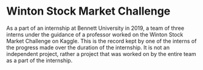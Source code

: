 # Winton Stock Market Challenge
As a part of an internship at Bennett University in 2019, a team of three interns under the guidance of a professor worked on the Winton Stock Market Challenge on Kaggle. 
This is the record kept by one of the interns of the progress made over the duration of the internship. It is not an independent project, rather a project that was worked on by the entire team as a part of the internship. 
